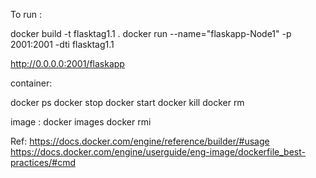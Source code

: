 To run :

docker build -t flasktag1.1 .
docker run --name="flaskapp-Node1" -p 2001:2001 -dti flasktag1.1

http://0.0.0.0:2001/flaskapp


container:

docker ps
docker stop <id>
docker start <id>
docker kill <id>
docker rm <id>


image :
docker images
docker rmi <id>

Ref:
https://docs.docker.com/engine/reference/builder/#usage
https://docs.docker.com/engine/userguide/eng-image/dockerfile_best-practices/#cmd
